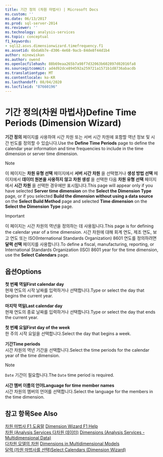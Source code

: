 ```yaml
---
title: 기간 정의 (차원 마법사) | Microsoft Docs
ms.custom: ''
ms.date: 06/13/2017
ms.prod: sql-server-2014
ms.reviewer: ''
ms.technology: analysis-services
ms.topic: conceptual
f1_keywords:
- sql12.asvs.dimensionwizard.timefrequency.f1
ms.assetid: 6bda6b7e-d306-4e68-9acb-84de8f44d1b4
author: minewiskan
ms.author: owend
ms.openlocfilehash: 88b69eaa265b7a98f7d32063b602897d02016fa8
ms.sourcegitcommit: ad4d92dce894592a259721a1571b1d8736abacdb
ms.translationtype: MT
ms.contentlocale: ko-KR
ms.lasthandoff: 08/04/2020
ms.locfileid: "87660196"
---
```

# <a name="define-time-periods-dimension-wizard"></a><span data-ttu-id="b6eca-102">기간 정의(차원 마법사)</span><span class="sxs-lookup"><span data-stu-id="b6eca-102">Define Time Periods (Dimension Wizard)</span></span>
  <span data-ttu-id="b6eca-103">**기간 정의** 페이지를 사용하여 시간 차원 또는 서버 시간 차원에 포함할 역년 정보 및 시간 빈도를 정의할 수 있습니다.</span><span class="sxs-lookup"><span data-stu-id="b6eca-103">Use the **Define Time Periods** page to define the calendar year information and time frequencies to include in the time dimension or server time dimension.</span></span>  
  
> [!NOTE]  
>  <span data-ttu-id="b6eca-104"> 이 페이지는 **차원 유형 선택** 페이지에서 **서버 시간 차원** 을 선택했거나 **생성 방법 선택** 페이지에서 **데이터 원본을 사용하지 않고 차원 생성** 을 선택한 다음 **차원 유형 선택** 페이지에서 **시간 차원** 을 선택한 경우에만 표시됩니다.</span><span class="sxs-lookup"><span data-stu-id="b6eca-104">This page will appear only if you have selected **Server time dimension** on the **Select the Dimension Type** page, or if you selected **Build the dimension without using a data source** on the **Select Build Method** page and selected **Time dimension** on the **Select the Dimension Type** page.</span></span>  
  
> [!IMPORTANT]  
>  <span data-ttu-id="b6eca-105">이 페이지는 시간 차원의 역년을 정의하는 데 사용됩니다.</span><span class="sxs-lookup"><span data-stu-id="b6eca-105">This page is for defining the calendar year of a time dimension.</span></span> <span data-ttu-id="b6eca-106">시간 차원에 대해 회계 연도, 제조 연도, 보고 연도 또는 ISO(International Standards Organization) 8601 연도를 정의하려면 **달력 선택** 페이지를 사용합니다.</span><span class="sxs-lookup"><span data-stu-id="b6eca-106">To define a fiscal, manufacturing, reporting, or International Standards Organization (ISO) 8601 year for the time dimension, use the **Select Calendars** page.</span></span>  
  
## <a name="options"></a><span data-ttu-id="b6eca-107">옵션</span><span class="sxs-lookup"><span data-stu-id="b6eca-107">Options</span></span>  
 <span data-ttu-id="b6eca-108">**첫 번째 역일**</span><span class="sxs-lookup"><span data-stu-id="b6eca-108">**First calendar day**</span></span>  
 <span data-ttu-id="b6eca-109">현재 연도의 시작 날짜를 입력하거나 선택합니다.</span><span class="sxs-lookup"><span data-stu-id="b6eca-109">Type or select the day that begins the current year.</span></span>  
  
 <span data-ttu-id="b6eca-110">**마지막 역일**</span><span class="sxs-lookup"><span data-stu-id="b6eca-110">**Last calendar day**</span></span>  
 <span data-ttu-id="b6eca-111">현재 연도의 종료 날짜를 입력하거나 선택합니다.</span><span class="sxs-lookup"><span data-stu-id="b6eca-111">Type or select the day that ends the current year.</span></span>  
  
 <span data-ttu-id="b6eca-112">**첫 번째 요일**</span><span class="sxs-lookup"><span data-stu-id="b6eca-112">**First day of the week**</span></span>  
 <span data-ttu-id="b6eca-113">한 주의 시작 요일을 선택합니다.</span><span class="sxs-lookup"><span data-stu-id="b6eca-113">Select the day that begins a week.</span></span>  
  
 <span data-ttu-id="b6eca-114">**기간**</span><span class="sxs-lookup"><span data-stu-id="b6eca-114">**Time periods**</span></span>  
 <span data-ttu-id="b6eca-115">시간 차원의 역년 기간을 선택합니다.</span><span class="sxs-lookup"><span data-stu-id="b6eca-115">Select the time periods for the calendar year of the time dimension.</span></span>  
  
> [!NOTE]  
>  <span data-ttu-id="b6eca-116">`Date` 기간이 필요합니다.</span><span class="sxs-lookup"><span data-stu-id="b6eca-116">The `Date` time period is required.</span></span>  
  
 <span data-ttu-id="b6eca-117">**시간 멤버 이름의 언어**</span><span class="sxs-lookup"><span data-stu-id="b6eca-117">**Language for time member names**</span></span>  
 <span data-ttu-id="b6eca-118">시간 차원의 멤버의 언어를 선택합니다.</span><span class="sxs-lookup"><span data-stu-id="b6eca-118">Select the language for the members in the time dimension.</span></span>  
  
## <a name="see-also"></a><span data-ttu-id="b6eca-119">참고 항목</span><span class="sxs-lookup"><span data-stu-id="b6eca-119">See Also</span></span>  
 <span data-ttu-id="b6eca-120">[차원 마법사 F1 도움말](dimension-wizard-f1-help.md) </span><span class="sxs-lookup"><span data-stu-id="b6eca-120">[Dimension Wizard F1 Help](dimension-wizard-f1-help.md) </span></span>  
 <span data-ttu-id="b6eca-121">[차원 &#40;Analysis Services 다차원 데이터&#41;](multidimensional-models-olap-logical-dimension-objects/dimensions-analysis-services-multidimensional-data.md) </span><span class="sxs-lookup"><span data-stu-id="b6eca-121">[Dimensions &#40;Analysis Services - Multidimensional Data&#41;](multidimensional-models-olap-logical-dimension-objects/dimensions-analysis-services-multidimensional-data.md) </span></span>  
 <span data-ttu-id="b6eca-122">[다차원 모델의 차원](multidimensional-models/dimensions-in-multidimensional-models.md) </span><span class="sxs-lookup"><span data-stu-id="b6eca-122">[Dimensions in Multidimensional Models](multidimensional-models/dimensions-in-multidimensional-models.md) </span></span>  
 [<span data-ttu-id="b6eca-123">달력 &#40;차원 마법사를 선택&#41;</span><span class="sxs-lookup"><span data-stu-id="b6eca-123">Select Calendars &#40;Dimension Wizard&#41;</span></span>](select-calendars-dimension-wizard.md)  
  
  
